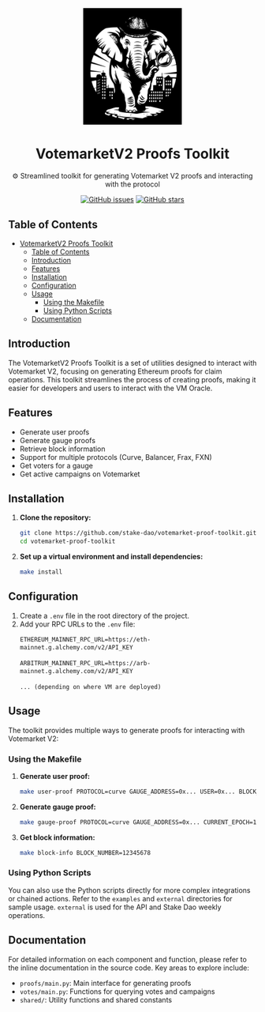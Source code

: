 <div align="center">
<img src="./assets/Inspector.svg" width="200">

# VotemarketV2 Proofs Toolkit

⚙️ Streamlined toolkit for generating Votemarket V2 proofs and interacting with the protocol

[![GitHub issues](https://img.shields.io/github/issues/stake-dao/votemarket-proof-toolkit.svg)](https://github.com/stake-dao/votemarket-proof-toolkit/issues)
[![GitHub stars](https://img.shields.io/github/stars/stake-dao/votemarket-proof-generator.svg)](https://github.com/stake-dao/votemarket-proof-toolkit/stargazers)

</div>

## Table of Contents

- [VotemarketV2 Proofs Toolkit](#votemarketv2-proofs-toolkit)
  - [Table of Contents](#table-of-contents)
  - [Introduction](#introduction)
  - [Features](#features)
  - [Installation](#installation)
  - [Configuration](#configuration)
  - [Usage](#usage)
    - [Using the Makefile](#using-the-makefile)
    - [Using Python Scripts](#using-python-scripts)
  - [Documentation](#documentation)

## Introduction

The VotemarketV2 Proofs Toolkit is a set of utilities designed to interact with Votemarket V2, focusing on generating Ethereum proofs for claim operations. This toolkit streamlines the process of creating proofs, making it easier for developers and users to interact with the VM Oracle.

## Features

- Generate user proofs
- Generate gauge proofs
- Retrieve block information
- Support for multiple protocols (Curve, Balancer, Frax, FXN)
- Get voters for a gauge
- Get active campaigns on Votemarket

## Installation

1. **Clone the repository:**
   ```bash
   git clone https://github.com/stake-dao/votemarket-proof-toolkit.git
   cd votemarket-proof-toolkit
   ```

2. **Set up a virtual environment and install dependencies:**
   ```bash
   make install
   ```

## Configuration

1. Create a `.env` file in the root directory of the project.
2. Add your RPC URLs to the `.env` file:
   ```
   ETHEREUM_MAINNET_RPC_URL=https://eth-mainnet.g.alchemy.com/v2/API_KEY

   ARBITRUM_MAINNET_RPC_URL=https://arb-mainnet.g.alchemy.com/v2/API_KEY

   ... (depending on where VM are deployed)

   ```

## Usage

The toolkit provides multiple ways to generate proofs for interacting with Votemarket V2:

### Using the Makefile

1. **Generate user proof:**
   ```bash
   make user-proof PROTOCOL=curve GAUGE_ADDRESS=0x... USER=0x... BLOCK_NUMBER=12345678
   ```

2. **Generate gauge proof:**
   ```bash
   make gauge-proof PROTOCOL=curve GAUGE_ADDRESS=0x... CURRENT_EPOCH=1234567890 BLOCK_NUMBER=12345678
   ```

3. **Get block information:**
   ```bash
   make block-info BLOCK_NUMBER=12345678
   ```

### Using Python Scripts

You can also use the Python scripts directly for more complex integrations or chained actions. Refer to the `examples` and `external` directories for sample usage. `external` is used for the API and Stake Dao weekly operations.

## Documentation

For detailed information on each component and function, please refer to the inline documentation in the source code. Key areas to explore include:

- `proofs/main.py`: Main interface for generating proofs
- `votes/main.py`: Functions for querying votes and campaigns
- `shared/`: Utility functions and shared constants
